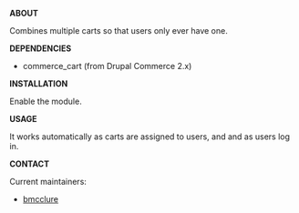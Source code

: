 **ABOUT**

Combines multiple carts so that users only ever have one.

**DEPENDENCIES**

- commerce_cart (from Drupal Commerce 2.x)

**INSTALLATION**

Enable the module. 

**USAGE**

It works automatically as carts are assigned to users, and and as users log in.

**CONTACT**

Current maintainers:
* [bmcclure](https://www.drupal.org/user/278485)

